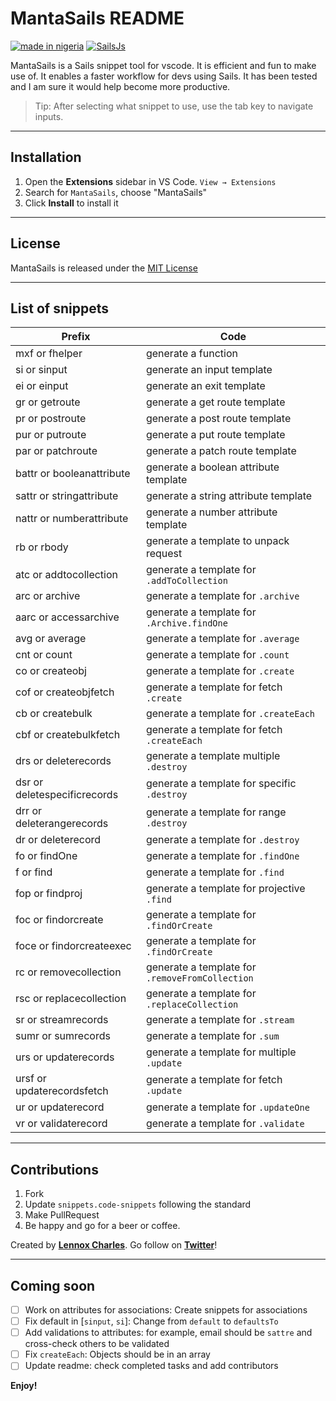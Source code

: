 # MantaSails README

[![made in nigeria](https://img.shields.io/badge/made%20in-nigeria-008751.svg?style=for-the-badge)](https://github.com/acekyd/made-in-nigeria) [![SailsJs](https://img.shields.io/badge/Framework-SailsJs-blue.svg?longCache=true&style=for-the-badge)](https://sailsjs.com/)

MantaSails is a Sails snippet tool for vscode. It is efficient and fun to make use of. It enables a faster workflow for devs using Sails. It has been tested and I am sure it would help become more productive.

> Tip: After selecting what snippet to use, use the tab key to navigate inputs.

---

## Installation

1. Open the **Extensions** sidebar in VS Code. `View → Extensions`
2. Search for `MantaSails`, choose "MantaSails"
3. Click **Install** to install it

---

## License

MantaSails is released under the [MIT License](https://github.com/lennyAiko/MantaSails/blob/main/LICENSE)

---

## List of snippets
|Prefix       |Code                       |
|---          |---                        |
|mxf or fhelper|generate a function|
|si or sinput|generate an input template|
|ei or einput|generate an exit template|
|gr or getroute|generate a get route template|
|pr or postroute|generate a post route template|
|pur or putroute|generate a put route template|
|par or patchroute|generate a patch route template|
|battr or booleanattribute|generate a boolean attribute template|
|sattr or stringattribute|generate a string attribute template|
|nattr or numberattribute|generate a number attribute template|
|rb or rbody|generate a template to unpack request|
|atc or addtocollection|generate a template for `.addToCollection`|
|arc or archive|generate a template for `.archive`|
|aarc or accessarchive|generate a template for `.Archive.findOne`|
|avg or average|generate a template for `.average`|
|cnt or count|generate a template for `.count`|
|co or createobj|generate a template for `.create`|
|cof or createobjfetch|generate a template for fetch `.create`|
|cb or createbulk|generate a template for `.createEach`|
|cbf or createbulkfetch|generate a template for fetch `.createEach`|
|drs or deleterecords|generate a template multiple `.destroy`|
|dsr or deletespecificrecords|generate a template for specific `.destroy`|
|drr or deleterangerecords|generate a template for range `.destroy`|
|dr or deleterecord|generate a template for `.destroy`|
|fo or findOne|generate a template for `.findOne`|
|f or find|generate a template for `.find`|
|fop or findproj|generate a template for projective `.find`|
|foc or findorcreate|generate a template for `.findOrCreate`|
|foce or findorcreateexec|generate a template for `.findOrCreate`|
|rc or removecollection|generate a template for `.removeFromCollection`|
|rsc or replacecollection|generate a template for `.replaceCollection`|
|sr or streamrecords|generate a template for `.stream`|
|sumr or sumrecords|generate a template for `.sum`|
|urs or updaterecords|generate a template for multiple `.update`|
|ursf or updaterecordsfetch|generate a template for fetch `.update`|
|ur or updaterecord|generate a template for `.updateOne`|
|vr or validaterecord|generate a template for `.validate`|

---
## Contributions

1. Fork
2. Update `snippets.code-snippets` following the standard
3. Make PullRequest
4. Be happy and go for a beer or coffee.

Created by **[Lennox Charles](https://github.com/lennyaiko)**.
Go follow on **[Twitter](https://twitter.com/c_lennyx)**!

---
## Coming soon
- [ ] Work on attributes for associations: Create snippets for associations
- [ ] Fix default in [`sinput`, `si`]: Change from `default` to `defaultsTo`
- [ ] Add validations to attributes: for example, email should be `sattre` and cross-check others to be validated
- [ ] Fix `createEach`: Objects should be in an array
- [ ] Update readme: check completed tasks and add contributors

**Enjoy!**
